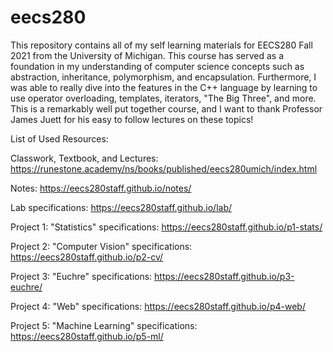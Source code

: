 # eecs280

This repository contains all of my self learning materials for EECS280 Fall 2021 from the University of Michigan.
This course has served as a foundation in my understanding of computer science concepts such as abstraction, inheritance, polymorphism, and encapsulation. 
Furthermore, I was able to really dive into the features in the C++ language by learning to use operator overloading, templates, iterators, "The Big Three", and more. This is a remarkably well put together course, and I want to thank Professor James Juett for his easy to follow lectures on these topics!

List of Used Resources:

Classwork, Textbook, and Lectures: https://runestone.academy/ns/books/published/eecs280umich/index.html

Notes: https://eecs280staff.github.io/notes/

Lab specifications: https://eecs280staff.github.io/lab/

Project 1: "Statistics" specifications: https://eecs280staff.github.io/p1-stats/

Project 2: "Computer Vision" specifications: https://eecs280staff.github.io/p2-cv/

Project 3: "Euchre" specifications: https://eecs280staff.github.io/p3-euchre/

Project 4: "Web" specifications: https://eecs280staff.github.io/p4-web/

Project 5: "Machine Learning" specifications: https://eecs280staff.github.io/p5-ml/
